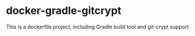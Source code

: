 # docker-gradle-gitcrypt
This is a dockerfile project, including Gradle build tool and git-crypt support
